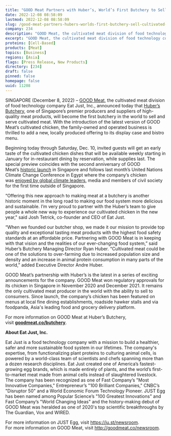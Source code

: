 ```yaml
---
title: "GOOD Meat Partners with Huber’s, World’s First Butchery to Sell Cultivated Meat"
date: 2022-12-08 08:58:09
lastmod: 2022-12-08 08:58:09
slug: /good-meat-partners-hubers-worlds-first-butchery-sell-cultivated-meat
company: 234
description: "GOOD Meat, the cultivated meat division of food technology company Eat Just, Inc., announced today that Huber’s Butchery, one of Singapore’s premier producers and suppliers of high-quality meat products, will become the first butchery in the world to sell and serve cultivated meat."
excerpt: "GOOD Meat, the cultivated meat division of food technology company Eat Just, Inc., announced today that Huber’s Butchery, one of Singapore’s premier producers and suppliers of high-quality meat products, will become the first butchery in the world to sell and serve cultivated meat."
proteins: [Cell-Based]
products: [Meat]
topics: [Business]
regions: [Asia]
flags: [Press Release, New Products]
directory: [234]
draft: false
pinned: false
homepage: false
uuid: 11208
---
```

<p>SINGAPORE (December 8, 2022) – <a href="https://cts.businesswire.com/ct/CT?id=smartlink&url=http%3A%2F%2Fgoodmeat.co&esheet=52963069&newsitemid=20221107006023&lan=en-US&anchor=GOOD+Meat&index=1&md5=7e2cb1788f9f101e02cc64ce2d66f157">GOOD Meat</a>, the cultivated meat division of food technology company Eat Just, Inc., announced today that <a href="https://www.hubers.com.sg/">Huber’s Butchery</a>, one of Singapore’s premier producers and suppliers of high-quality meat products, will become the first butchery in the world to sell and serve cultivated meat. With the introduction of the latest version of GOOD Meat’s cultivated chicken, the family-owned and operated business is thrilled to add a new, locally produced offering to its display case and bistro menu.</p>
<p>Beginning today through Saturday, Dec. 10, invited guests will get an early taste of the cultivated chicken dishes that will be available weekly starting in January for in-restaurant dining by reservation, while supplies last. The special preview coincides with the second anniversary of GOOD Meat’s <a href="https://www.businesswire.com/news/home/20201220005063/en/Eat-Just-Makes-History-Again-with-Restaurant-Debut-of-Cultured-Meat">historic launch</a> in Singapore and follows last month’s United Nations Climate Change Conference in Egypt where the company’s chicken was <a href="https://www.goodmeat.co/all-news/good-meat-cultivated-meat-on-cop27-menu">enjoyed by global climate leaders</a>, media and members of civil society for the first time outside of Singapore.</p>
<p>“Offering this new approach to making meat at a butchery is another historic moment in the long road to making our food system more delicious and sustainable. I’m very proud to partner with the Huber’s team to give people a whole new way to experience our cultivated chicken in the new year," said Josh Tetrick, co-founder and CEO of Eat Just.</p>
<p>“When we founded our butcher shop, we made it our mission to provide top quality and exceptional tasting meat products with the highest food safety standards at an affordable price. Partnering with GOOD Meat is in keeping with that vision and the realities of our ever-changing food system,” said Huber’s Butchery Managing Director Ryan Huber. “Cultivated meat could be one of the solutions to over-farming due to increased population size and density and an increase in animal protein consumption in many parts of the world,” added Executive Director Andre Huber.</p>
<p>GOOD Meat’s partnership with Huber’s is the latest in a series of exciting announcements for the company. GOOD Meat won regulatory approvals for its chicken in Singapore in November 2020 and December 2021. It remains the only cultivated meat producer in the world with the ability to sell to consumers. Since launch, the company’s chicken has been featured on menus at local fine dining establishments, roadside hawker stalls and via foodpanda, Asia's leading food and grocery delivery platform.</p>
<p>For more information on GOOD Meat at Huber’s Butchery, visit <a href="http://goodmeat.co/butchery"><strong>goodmeat.co/butchery</strong></a>.</p>
<p><strong>About Eat Just, Inc.</strong> </p>
<p>Eat Just is a food technology company with a mission to build a healthier, safer and more sustainable food system in our lifetimes. The company's expertise, from functionalizing plant proteins to culturing animal cells, is powered by a world-class team of scientists and chefs spanning more than a dozen research disciplines. Eat Just created one of America’s fastest-growing egg brands, which is made entirely of plants, and the world’s first-to-market meat made from animal cells instead of slaughtered livestock. The company has been recognized as one of Fast Company’s "Most Innovative Companies," Entrepreneur’s "100 Brilliant Companies," CNBC’s "Disruptor 50" and a World Economic Forum Technology Pioneer. JUST Egg has been named among Popular Science’s "100 Greatest Innovations" and Fast Company’s "World Changing Ideas" and the history-making debut of GOOD Meat was heralded as one of 2020's top scientific breakthroughs by The Guardian, Vox and WIRED. </p>
<p>For more information on JUST Egg, visit <a href="https://cts.businesswire.com/ct/CT?id=smartlink&url=https%3A%2F%2Fju.st%2Fnewsroom&esheet=52963069&newsitemid=20221107006023&lan=en-US&anchor=https%3A%2F%2Fju.st%2Fnewsroom&index=10&md5=e9fdef6a2aabdfa3260a2b8a16ab0eb6">https://ju.st/newsroom</a>.<br />
For more information on GOOD Meat, visit <a href="https://cts.businesswire.com/ct/CT?id=smartlink&url=http%3A%2F%2Fgoodmeat.co%2Fnewsroom&esheet=52963069&newsitemid=20221107006023&lan=en-US&anchor=http%3A%2F%2Fgoodmeat.co%2Fnewsroom&index=11&md5=a52018ec8c993a03aec3fe4a07899d05">http://goodmeat.co/newsroom</a>.</p>
